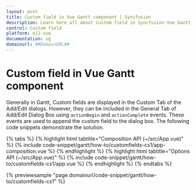 ```yaml
---
layout: post
title: Custom field in Vue Gantt component | Syncfusion
description: Learn here all about Custom field in Syncfusion Vue Gantt component of Syncfusion Essential JS 2 and more.
control: Custom field 
platform: ej2-vue
documentation: ug
domainurl: ##DomainURL##
---
```


# Custom field in Vue Gantt component

Generally in Gantt, Custom fields are displayed in the Custom Tab of the Add/Edit dialogs. However, they can be included in the General Tab of Add/Edit Dialog Box using `actionBegin` and `actionComplete` events. These events are used to append the custom field to the dialog box. The following code snippets demonstrate the solution.

{% tabs %}
{% highlight html tabtitle="Composition API (~/src/App.vue)" %}
{% include code-snippet/gantt/how-to/customfields-cs1/app-composition.vue %}
{% endhighlight %}
{% highlight html tabtitle="Options API (~/src/App.vue)" %}
{% include code-snippet/gantt/how-to/customfields-cs1/app.vue %}
{% endhighlight %}
{% endtabs %}
        
{% previewsample "page.domainurl/code-snippet/gantt/how-to/customfields-cs1" %}